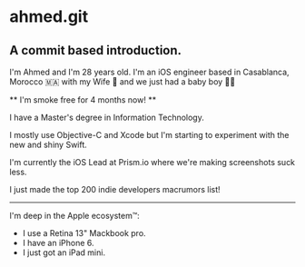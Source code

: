 ahmed.git
======

A commit based introduction.
-------


I'm Ahmed and I'm 28 years old.
I'm an iOS engineer based in Casablanca, Morocco 🇲🇦 with my Wife 💑 and we just had a baby boy 👶🏻

** I'm smoke free for 4 months now! **

I have a Master's degree in Information Technology.

I mostly use Objective-C and Xcode but I'm starting to experiment with the new and shiny Swift.

I'm currently the iOS Lead at Prism.io where we're making screenshots suck less.


I just made the top 200 indie developers macrumors list!

--- 

I'm deep in the Apple ecosystem™:
* I use a Retina 13" Mackbook pro.
* I have an iPhone 6.
* I just got an iPad mini.


